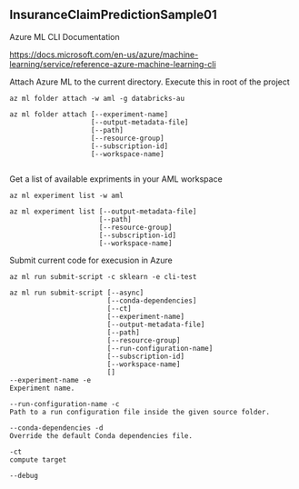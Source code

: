 ## InsuranceClaimPredictionSample01


Azure ML CLI Documentation

https://docs.microsoft.com/en-us/azure/machine-learning/service/reference-azure-machine-learning-cli


Attach Azure ML to the current directory. Execute this in root of the project 
```
az ml folder attach -w aml -g databricks-au

az ml folder attach [--experiment-name]
                    [--output-metadata-file]
                    [--path]
                    [--resource-group]
                    [--subscription-id]
                    [--workspace-name]


```

Get a list of available expriments in your AML workspace
```
az ml experiment list -w aml

az ml experiment list [--output-metadata-file]
                      [--path]
                      [--resource-group]
                      [--subscription-id]
                      [--workspace-name]

```
Submit current code for execusion in Azure

```
az ml run submit-script -c sklearn -e cli-test

az ml run submit-script [--async]
                        [--conda-dependencies]
                        [--ct]
                        [--experiment-name]
                        [--output-metadata-file]
                        [--path]
                        [--resource-group]
                        [--run-configuration-name]
                        [--subscription-id]
                        [--workspace-name]
                        []
--experiment-name -e
Experiment name.

--run-configuration-name -c
Path to a run configuration file inside the given source folder.

--conda-dependencies -d
Override the default Conda dependencies file.

-ct 
compute target

--debug


```

